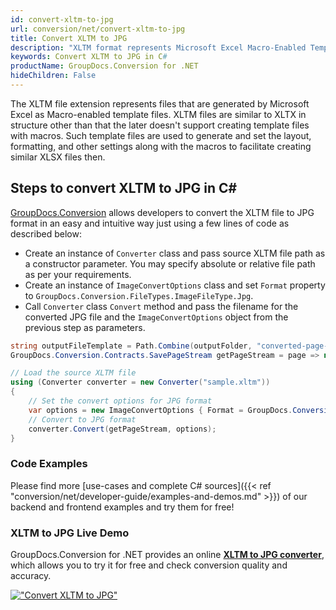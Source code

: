 ```yaml
---
id: convert-xltm-to-jpg
url: conversion/net/convert-xltm-to-jpg
title: Convert XLTM to JPG
description: "XLTM format represents Microsoft Excel Macro-Enabled Template with .xltm extension. Learn how to convert XLTM to JPG file programmatically in C# language using GroupDocs.Conversion for .NET library."
keywords: Convert XLTM to JPG in C#
productName: GroupDocs.Conversion for .NET
hideChildren: False
---
```


The XLTM file extension represents files that are generated by Microsoft Excel as Macro-enabled template files. XLTM files are similar to XLTX in structure other than that the later doesn't support creating template files with macros. Such template files are used to generate and set the layout, formatting, and other settings along with the macros to facilitate creating similar XLSX files then.

## Steps to convert XLTM to JPG in C#

[GroupDocs.Conversion](https://products.groupdocs.com/conversion/net) allows developers to convert the XLTM file to JPG format in an easy and intuitive way just using a few lines of code as described below:

* Create an instance of `Converter` class and pass source XLTM file path as a constructor parameter. You may specify absolute or relative file path as per your requirements. 
* Create an instance of `ImageConvertOptions` class and set `Format` property to `GroupDocs.Conversion.FileTypes.ImageFileType.Jpg`.
* Call `Converter` class `Convert` method and pass the filename for the converted JPG file and the `ImageConvertOptions` object from the previous step as parameters.

```csharp
string outputFileTemplate = Path.Combine(outputFolder, "converted-page-{0}.jpg");
GroupDocs.Conversion.Contracts.SavePageStream getPageStream = page => new FileStream(string.Format(outputFileTemplate, page), FileMode.Create);

// Load the source XLTM file
using (Converter converter = new Converter("sample.xltm"))
{
    // Set the convert options for JPG format
    var options = new ImageConvertOptions { Format = GroupDocs.Conversion.FileTypes.ImageFileType.Jpg };   
    // Convert to JPG format
    converter.Convert(getPageStream, options);
}
```

### Code Examples

Please find more [use-cases and complete C# sources]({{< ref "conversion/net/developer-guide/examples-and-demos.md" >}}) of our backend and frontend examples and try them for free!

### XLTM to JPG Live Demo

GroupDocs.Conversion for .NET provides an online [**XLTM to JPG converter**](https://products.groupdocs.app/conversion/xltm-to-jpg), which allows you to try it for free and check conversion quality and accuracy.

[!["Convert XLTM to JPG"](conversion/net/images/convert-to-jpg/convert-xltm-to-jpg.png)](https://products.groupdocs.app/conversion/xltm-to-jpg)